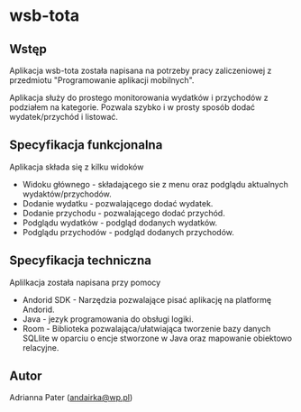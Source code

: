 # wsb-tota

## Wstęp
Aplikacja wsb-tota została napisana na potrzeby pracy zaliczeniowej z przedmiotu
"Programowanie aplikacji mobilnych".


Aplikacja służy do prostego monitorowania wydatków i przychodów z podziałem na kategorie. Pozwala
szybko i w prosty sposób dodać wydatek/przychód i listować.

## Specyfikacja funkcjonalna
Aplikacja składa się z kilku widoków
- Widoku głównego - składającego sie z menu oraz podglądu aktualnych wydaktów/przychodów.
- Dodanie wydatku - pozwalającego dodać wydatek.
- Dodanie przychodu - pozwalającego dodać przychód.
- Podglądu wydatków - podgląd dodanych wydatków.
- Podglądu przychodów - podgląd dodanych przychodów.

## Specyfikacja techniczna
Aplilkacja została napisana przy pomocy
- Andorid SDK - Narzędzia pozwalające pisać aplikację na platformę Andorid.
- Java - jezyk programowania do obsługi logiki.
- Room - Biblioteka pozwalająca/ułatwiająca tworzenie bazy danych SQLlite w oparciu o 
    encje stworzone w Java oraz mapowanie obiektowo relacyjne. 
        
        
        
        
## Autor
Adrianna Pater (andairka@wp.pl)
